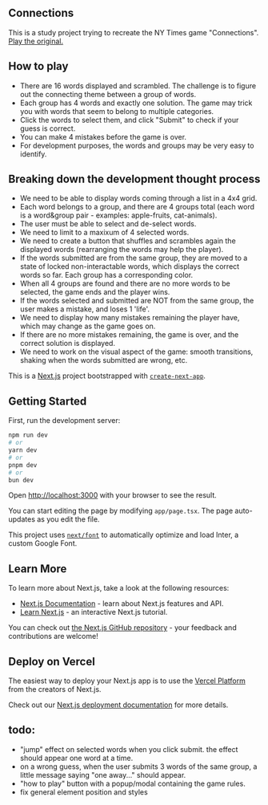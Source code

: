 ## Connections
This is a study project trying to recreate the NY Times game "Connections". [Play the original.](https://www.nytimes.com/games/connections)

## How to play
- There are 16 words displayed and scrambled. The challenge is to figure out the connecting theme between a group of words.
- Each group has 4 words and exactly one solution. The game may trick you with words that seem to belong to multiple categories.
- Click the words to select them, and click "Submit" to check if your guess is correct.
- You can make 4 mistakes before the game is over.
- For development purposes, the words and groups may be very easy to identify.

## Breaking down the development thought process
- We need to be able to display words coming through a list in a 4x4 grid.
- Each word belongs to a group, and there are 4 groups total (each word is a word&group pair - examples: apple-fruits, cat-animals).
- The user must be able to select and de-select words.
- We need to limit to a maxixum of 4 selected words.
- We need to create a button that shuffles and scrambles again the displayed words (rearranging the words may help the player).
- If the words submitted are from the same group, they are moved to a state of locked non-interactable words, which displays the correct words so far. Each group has a corresponding color.
- When all 4 groups are found and there are no more words to be selected, the game ends and the player wins.
- If the words selected and submitted are NOT from the same group, the user makes a mistake, and loses 1 'life'.
- We need to display how many mistakes remaining the player have, which may change as the game goes on.
- If there are no more mistakes remaining, the game is over, and the correct solution is displayed.
- We need to work on the visual aspect of the game: smooth transitions, shaking when the words submitted are wrong, etc.

This is a [Next.js](https://nextjs.org/) project bootstrapped with [`create-next-app`](https://github.com/vercel/next.js/tree/canary/packages/create-next-app).

## Getting Started

First, run the development server:

```bash
npm run dev
# or
yarn dev
# or
pnpm dev
# or
bun dev
```

Open [http://localhost:3000](http://localhost:3000) with your browser to see the result.

You can start editing the page by modifying `app/page.tsx`. The page auto-updates as you edit the file.

This project uses [`next/font`](https://nextjs.org/docs/basic-features/font-optimization) to automatically optimize and load Inter, a custom Google Font.

## Learn More

To learn more about Next.js, take a look at the following resources:

- [Next.js Documentation](https://nextjs.org/docs) - learn about Next.js features and API.
- [Learn Next.js](https://nextjs.org/learn) - an interactive Next.js tutorial.

You can check out [the Next.js GitHub repository](https://github.com/vercel/next.js/) - your feedback and contributions are welcome!

## Deploy on Vercel

The easiest way to deploy your Next.js app is to use the [Vercel Platform](https://vercel.com/new?utm_medium=default-template&filter=next.js&utm_source=create-next-app&utm_campaign=create-next-app-readme) from the creators of Next.js.

Check out our [Next.js deployment documentation](https://nextjs.org/docs/deployment) for more details.



## todo: 
- "jump" effect on selected words when you click submit. the effect should appear one word at a time.
- on a wrong guess, when the user submits 3 words of the same group, a little message saying "one away..." should appear.
- "how to play" button with a popup/modal containing the game rules.
- fix general element position and styles

